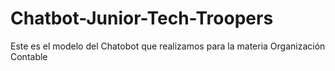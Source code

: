 # Chatbot-Junior-Tech-Troopers
Este es el modelo del Chatobot que realizamos para la materia Organización Contable

